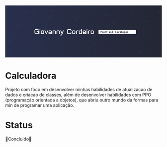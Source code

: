 
![Logo](my%20banner.png)


# Calculadora
Projeto com foco em desenvolver minhas habilidades de atualizacao de dados e criacao de classes, além de desenvolver habilidades
com PPO (programação orientada a objetos), que abriu outro mundo da formas para min de programar uma aplicação.


# Status

 🥳Concluido🥳



